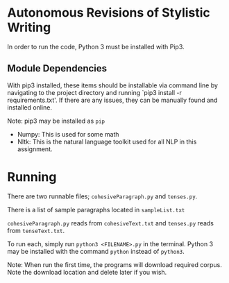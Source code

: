 # Autonomous Revisions of Stylistic Writing

In order to run the code, Python 3 must be installed with Pip3. 

## Module Dependencies

With pip3 installed, these items should be installable via command line by navigating to the project directory and running `pip3 install -r requirements.txt'. If there are any issues, they can be manually found and installed online.

Note: pip3 may be installed as `pip`

* Numpy: This is used for some math
* Nltk: This is the natural language toolkit used for all NLP in this assignment.

# Running

There are two runnable files; `cohesiveParagraph.py` and `tenses.py`.

There is a list of sample paragraphs located in `sampleList.txt`

`cohesiveParagraph.py` reads from `cohesiveText.txt` and `tenses.py` reads from `tenseText.txt`.

To run each, simply run `python3 <FILENAME>.py` in the terminal. Python 3 may be installed with the command `python` instead of `python3`. 

Note: When run the first time, the programs will download required corpus. Note the download location and delete later if you wish.